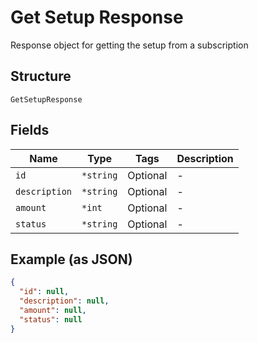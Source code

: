 
# Get Setup Response

Response object for getting the setup from a subscription

## Structure

`GetSetupResponse`

## Fields

| Name | Type | Tags | Description |
|  --- | --- | --- | --- |
| `id` | `*string` | Optional | - |
| `description` | `*string` | Optional | - |
| `amount` | `*int` | Optional | - |
| `status` | `*string` | Optional | - |

## Example (as JSON)

```json
{
  "id": null,
  "description": null,
  "amount": null,
  "status": null
}
```

